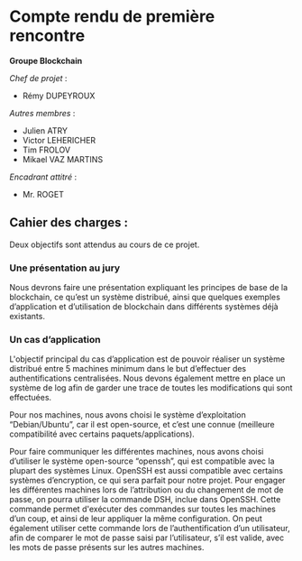 # Compte rendu de première rencontre

**Groupe Blockchain**

*Chef de projet* : 
 - Rémy DUPEYROUX

*Autres membres* : 
 - Julien ATRY
 - Victor LEHERICHER
 - Tim FROLOV
 - Mikael VAZ MARTINS

*Encadrant attitré* :
 - Mr. ROGET

## Cahier des charges : 

Deux objectifs sont attendus au cours de ce projet.

### Une présentation au jury

Nous devrons faire une présentation expliquant les principes de base de la blockchain, ce qu’est un système distribué, ainsi que quelques exemples d’application et d’utilisation de blockchain dans différents systèmes déjà existants.

### Un cas d’application

L'objectif principal du cas d’application est de pouvoir réaliser un système distribué entre 5 machines minimum dans le but d’effectuer des authentifications centralisées.
Nous devons également mettre en place un système de log afin de garder une trace de toutes les modifications qui sont effectuées.

Pour nos machines, nous avons choisi le système d’exploitation “Debian/Ubuntu”, car il est open-source, et c’est une connue (meilleure compatibilité avec certains paquets/applications).

Pour faire communiquer les différentes machines, nous avons choisi d’utiliser le système open-source “openssh”, qui est compatible avec la plupart des systèmes Linux. OpenSSH est aussi compatible avec certains systèmes d’encryption, ce qui sera parfait pour notre projet.
Pour engager les différentes machines lors de l’attribution ou du changement de mot de passe, on pourra utiliser la commande DSH, inclue dans OpenSSH. Cette commande permet d'exécuter des commandes sur toutes les machines d’un coup, et ainsi de leur appliquer la même configuration.
On peut également utiliser cette commande lors de l’authentification d’un utilisateur, afin de comparer le mot de passe saisi par l’utilisateur, s’il est valide, avec les mots de passe présents sur les autres machines.
